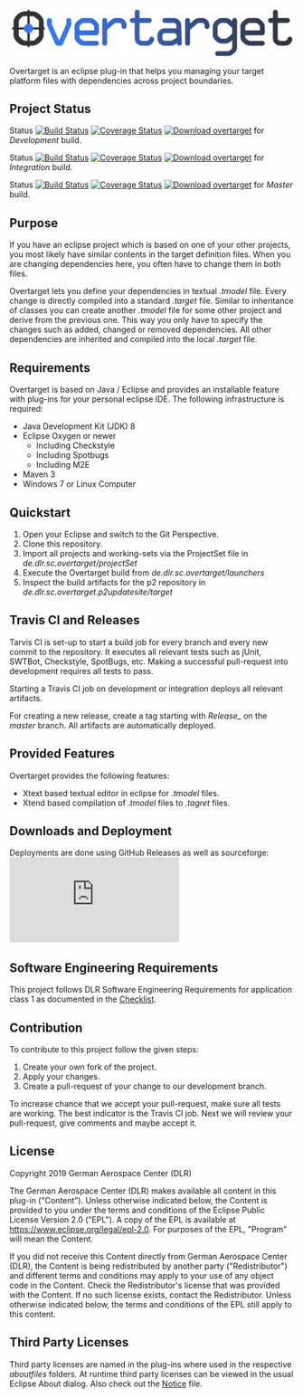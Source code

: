 <p align="center"> 
  <img src ="resources/logo/Overtarget.pdf" />
</p>



Overtarget is an eclipse plug-in that helps you managing your target platform files with dependencies across project boundaries.

## Project Status

Status [![Build Status](https://travis-ci.org/DLR-SC/Overtarget.svg?branch=development)](https://travis-ci.org/DLR-SC/Overtarget) [![Coverage Status](https://codecov.io/gh/DLR-SC/overtarget/branch/development/graph/badge.svg)](https://codecov.io/gh/DLR-SC/overtarget) [![Download overtarget](https://img.shields.io/sourceforge/dt/overtarget.svg)](https://sourceforge.net/projects/overtarget/files/development/) for *Development* build.

Status [![Build Status](https://travis-ci.org/DLR-SC/Overtarget.svg?branch=integration)](https://travis-ci.org/DLR-SC/Overtarget) [![Coverage Status](https://codecov.io/gh/DLR-SC/Overtarget/branch/integration/graph/badge.svg)](https://codecov.io/gh/DLR-SC/Overtarget) [![Download overtarget](https://img.shields.io/sourceforge/dt/overtarget.svg)](https://sourceforge.net/projects/overtarget/files/integration/) for *Integration* build.

Status [![Build Status](https://travis-ci.org/DLR-SC/Overtarget.svg?branch=master)](https://travis-ci.org/DLR-SC/Overtarget) [![Coverage Status](https://codecov.io/gh/DLR-SC/Overtarget/branch/master/graph/badge.svg)](https://codecov.io/gh/DLR-SC/Overtarget) [![Download overtarget](https://img.shields.io/sourceforge/dt/overtarget.svg)](https://sourceforge.net/projects/overtarget/files/release/) for *Master* build.

## Purpose

If you have an eclipse project which is based on one of your other projects, you most likely have similar contents in the target definition files. When you are changing dependencies here, you often have to change them in both files.

Overtarget lets you define your dependencies in textual *.tmodel* file. Every change is directly compiled into a standard *.target* file. Similar to inheritance of classes you can create another *.tmodel* file for some other project and derive from the previous one. This way you only have to specify the changes such as added, changed or removed dependencies. All other dependencies are inherited and compiled into the local *.target* file.

## Requirements 

Overtarget is based on Java / Eclipse and provides an installable feature with plug-ins for your personal eclipse IDE. The following infrastructure is required:
 - Java Development Kit (JDK) 8
 - Eclipse Oxygen or newer
   - Including Checkstyle
   - Including Spotbugs
   - Including M2E
 - Maven 3
 - Windows 7 or Linux Computer

## Quickstart

1. Open your Eclipse and switch to the Git Perspective.
2. Clone this repository.
3. Import all projects and working-sets via the ProjectSet file in _de.dlr.sc.overtarget/projectSet_
6. Execute the Overtarget build from _de.dlr.sc.overtarget/launchers_
7. Inspect the build artifacts for the p2 repository in _de.dlr.sc.overtarget.p2updatesite/target_

## Travis CI and Releases

Tarvis CI is set-up to start a build job for every branch and every new commit to the repository. It executes all relevant tests such as jUnit, SWTBot, Checkstyle, SpotBugs, etc. Making a successful pull-request into development requires all tests to pass.

Starting a Travis CI job on development or integration deploys all relevant artifacts.

For creating a new release, create a tag starting with *Release_* on the *master* branch. All artifacts are automatically deployed.

## Provided Features

Overtarget provides the following features:
 - Xtext based textual editor in eclipse for *.tmodel* files.
 - Xtend based compilation of *.tmodel* files to *.tagret* files. 

## Downloads and Deployment

Deployments are done using GitHub Releases as well as sourceforge: [![Download overtarget](https://sourceforge.net/sflogo.php?type=13&group_id=3065053)](https://sourceforge.net/projects/overtarget/files/)

## Software Engineering Requirements

This project follows DLR Software Engineering Requirements for application class 1 as documented in the [Checklist](se_checklist_app_class_1.md).
 
## Contribution

To contribute to this project follow the given steps:

1. Create your own fork of the project.
2. Apply your changes.
3. Create a pull-request of your change to our development branch.

To increase chance that we accept your pull-request, make sure all tests are working. The best indicator is the Travis CI job. Next we will review your pull-request, give comments and maybe accept it.

## License

Copyright 2019 German Aerospace Center (DLR)

The German Aerospace Center (DLR) makes available all content in this plug-in ("Content").  Unless otherwise indicated below, the Content is provided to you under the terms and conditions of the Eclipse Public License Version 2.0 ("EPL").  A copy of the EPL is available at https://www.eclipse.org/legal/epl-2.0. For purposes of the EPL, "Program" will mean the Content.

If you did not receive this Content directly from German Aerospace Center (DLR), the Content is being redistributed by another party ("Redistributor") and different terms and conditions may apply to your use of any object code in the Content.  Check the Redistributor's license that was provided with the Content.  If no such license exists, contact the Redistributor.  Unless otherwise indicated below, the terms and conditions of the EPL still apply to this content.<p>

## Third Party Licenses

Third party licenses are named in the plug-ins where used in the respective _aboutfiles_ folders. At runtime third party licenses can be viewed in the usual Eclipse About dialog. Also check out the [Notice](NOTICE.md) file.
